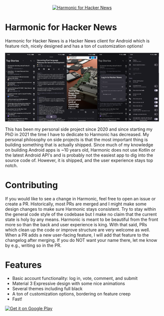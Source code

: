 <a href="https://github.com/SimonHalvdansson/Harmonic-HN#readme">
<div align="center"> <img src="app/src/main/res/mipmap-xxxhdpi/ic_launcher.png" alt="Harmonic for Hacker News" /> </div></a>

# Harmonic for Hacker News

Harmonic for Hacker News is a Hacker News client for Android which is feature rich, nicely designed and has a ton of customization options!

<p align="center">
  <img src="google play/Screenshot_20251016-175525.png" width="20%"/><img src="google play/Screenshot_20251016-175645.png" width="20%"/><img src="google play/Screenshot_20251016-175725.png" width="20%"/><img src="google play/Screenshot_20251016-175746.png" width="20%"/><img src="google play/Screenshot_20251016-175758.png" width="20%"/>
</p>

This has been my personal side project since 2020 and since starting my PhD in 2021 the time I have to dedicate to Harmonic has decreased. My personal philosophy on side projects is that the most important thing is building something that is actually shipped. Since much of my knowledge on building Android apps is ~10 years old, Harmonic does not use Kotlin or the latest Android API's and is probably not the easiest app to dig into the source code of. However, it is shipped, and the user experience stays top notch.

# Contributing

If you would like to see a change in Harmonic, feel free to open an issue or create a PR. Historically, most PRs are merged and I might make some design changes to make sure Harmonic stays consistent. Try to stay within the general code style of the codebase but I make no claim that the current state is holy by any means. Harmonic is meant to be beautiful from the front more so than the back and user experience is king. With that said, PRs which clean up the code or improve structure are very welcome as well. When a PR adds a new user-facing feature, I will add that feature to the changelog after merging. If you do NOT want your name there, let me know by e.g., writing so in the PR. 

# Features

* Basic account functionality: log in, vote, comment, and submit
* Material 3 Expressive design with some nice animations
* Several themes including full black
* A ton of customization options, bordering on feature creep
* Fast!
  
<a href="https://play.google.com/store/apps/details?id=com.simon.harmonichackernews">
<img src="https://play.google.com/intl/en_us/badges/images/generic/en_badge_web_generic.png" alt="Get it on Google Play" height="80">
</a>
